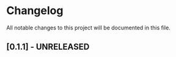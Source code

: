 # Changelog

All notable changes to this project will be documented in this file.

## [0.1.1] - UNRELEASED

